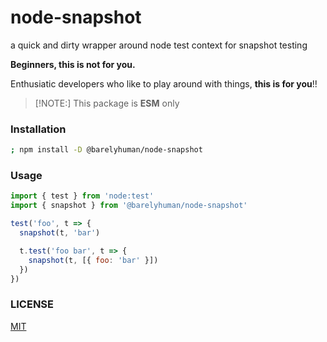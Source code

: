 # node-snapshot

a quick and dirty wrapper around node test context for snapshot testing

**Beginners, this is not for you.**

Enthusiatic developers who like to play around with things, **this is for
you**!!

> [!NOTE:] This package is **ESM** only

### Installation

```sh
; npm install -D @barelyhuman/node-snapshot
```

### Usage

```js
import { test } from 'node:test'
import { snapshot } from '@barelyhuman/node-snapshot'

test('foo', t => {
  snapshot(t, 'bar')

  t.test('foo bar', t => {
    snapshot(t, [{ foo: 'bar' }])
  })
})
```

### LICENSE

[MIT](/LICENSE)
